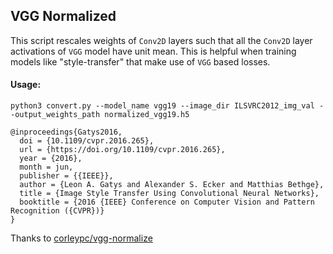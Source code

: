 ## VGG Normalized
This script rescales weights of `Conv2D` layers such that all the `Conv2D` layer activations of `VGG` model have unit mean.
This is helpful when training models like "style-transfer" that make use of `VGG` based losses.

#### Usage: 
`python3 convert.py --model_name vgg19 --image_dir ILSVRC2012_img_val --output_weights_path normalized_vgg19.h5`


```
@inproceedings{Gatys2016,
  doi = {10.1109/cvpr.2016.265},
  url = {https://doi.org/10.1109/cvpr.2016.265},
  year = {2016},
  month = jun,
  publisher = {{IEEE}},
  author = {Leon A. Gatys and Alexander S. Ecker and Matthias Bethge},
  title = {Image Style Transfer Using Convolutional Neural Networks},
  booktitle = {2016 {IEEE} Conference on Computer Vision and Pattern Recognition ({CVPR})}
}
```
Thanks to
[corleypc/vgg-normalize](https://github.com/corleypc/vgg-normalize)
